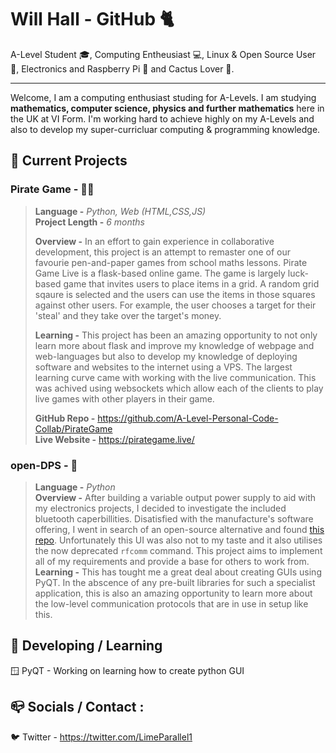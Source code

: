 # Will Hall - GitHub 🐈
A-Level Student 🎓, Computing Entheusiast 💻, Linux & Open Source User 🐧, Electronics and Raspberry Pi 🥧 and Cactus Lover 🌵.
***

Welcome, I am a computing enthusiast studing for A-Levels. I am studying **mathematics, computer science, physics and further mathematics** here in the UK at VI Form. I'm working hard to achieve highly on my A-Levels and also to develop my super-curricluar computing & programming knowledge.

## 🔭 Current Projects
### Pirate Game - 🏴‍☠️
> **Language -** _Python, Web (HTML,CSS,JS)_   
**Project Length -** _6 months_  
>
> **Overview -** In an effort to gain experience in collaborative development, this project is an attempt to remaster one of our favourie pen-and-paper games from school maths lessons. Pirate Game Live is a flask-based online game. The game is largely luck-based game that invites users to place items in a grid. A random grid sqaure is selected and the users can use the items in those squares against other users. For example, the user chooses a target for their 'steal' and they take over the target's money.  
>
> **Learning -** This project has been an amazing opportunity to not only learn more about flask and improve my knowledge of webpage and web-languages but also to develop my knowledge of deploying software and websites to the internet using a VPS. The largest learning curve came with working with the live communication. This was achived using websockets which allow each of the clients to play live games with other players in their game.  
>
> **GitHub Repo -** https://github.com/A-Level-Personal-Code-Collab/PirateGame  
**Live Website -** https://pirategame.live/

### open-DPS - 🔌
> **Language -** _Python_  
> **Overview -** After building a variable output power supply to aid with my electronics projects, I decided to investigate the included bluetooth caperbillities. Disatisfied with the manufacture's software offering, I went in search of an open-source alternative and found [this repo](https://github.com/Haschtl/PyDPS). Unfortunately this UI was also not to my taste and it also utilises the now deprecated `rfcomm` command. This project aims to implement all of my requirements and provide a base for others to work from.  
> **Learning -** This has tought me a great deal about creating GUIs using PyQT. In the abscence of any pre-built libraries for such a specialist application, this is also an amazing opportunity to learn more about the low-level communication protocols that are in use in setup like this. 

## 🌱 Developing / Learning
🪟 PyQT - Working on learning how to create python GUI

## 📪 Socials / Contact :
🐦 Twitter - https://twitter.com/LimeParallel1

<!--
**Lime-Parallelogram/Lime-Parallelogram** is a ✨ _special_ ✨ repository because its `README.md` (this file) appears on your GitHub profile.

Here are some ideas to get you started:

- 🔭 I’m currently working on ...
- 🌱 I’m currently learning ...
- 👯 I’m looking to collaborate on ...
- 🤔 I’m looking for help with ...
- 💬 Ask me about ...
- 📫 How to reach me: ...
- 😄 Pronouns: ...
- ⚡ Fun fact: ...
-->
